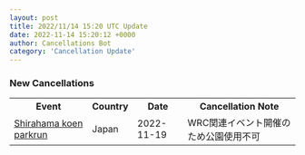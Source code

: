 ```yaml
---
layout: post
title: 2022/11/14 15:20 UTC Update
date: 2022-11-14 15:20:12 +0000
author: Cancellations Bot
category: 'Cancellation Update'
---
```


<h3>New Cancellations</h3>
<div class='hscrollable'>
<table style='width: 100%'>
    <tr>
        <th>Event</th>
        <th>Country</th>
        <th>Date</th>
        <th>Cancellation Note</th>
    </tr>
    <tr>
        <td><a href="https://www.parkrun.jp/shirahamakoen">Shirahama koen parkrun</a></td>
        <td>Japan</td>
        <td>2022-11-19</td>
        <td>WRC関連イベント開催のため公園使用不可</td>
    </tr>
</table>
</div>
